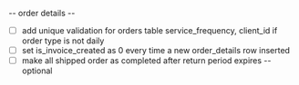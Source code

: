 -- order details --

- [ ] add unique validation for orders table service_frequency, client_id if order type is not daily 
- [ ] set is_invoice_created as 0 every time a new order_details row inserted
- [ ] make all shipped order as completed after return period expires -- optional 